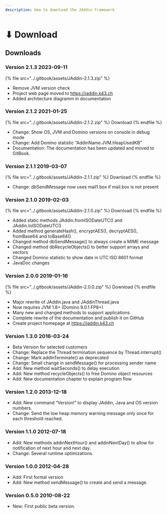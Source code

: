 ```yaml
---
description: How to download the JAddin framework
---
```


# ⬇ Download

## Downloads

### Version 2.1.3 2023-09-11

{% file src="../.gitbook/assets/JAddin-2.1.3.zip" %}

* Remove JVM version check
* Project web page moved to https://jaddin.k43.ch
* Added architecture diagramm in documentation

### **Version 2.1.2 2021-01-25**

{% file src="../.gitbook/assets/JAddin-2.1.2.zip" %}
Download
{% endfile %}

* Change: Show OS, JVM and Domino versions on console in debug mode
* Change: Add Domino statistic “AddinName.JVM.HeapUsedKB”
* Documentation: The documentation has been updated and moved to GitBook.

### **Version 2.1.1 2019-03-07**

{% file src="../.gitbook/assets/JAddin-2.1.1.zip" %}
Download
{% endfile %}

* Change: dbSendMessage now uses mail1.box if mail.box is not present

### **Version 2.1.0 2019-02-03**

{% file src="../.gitbook/assets/JAddin-2.1.0.zip" %}
Download
{% endfile %}

* Added static methods JAddin.fromISODateUTC() and JAddin.toISODateUTC()
* Added method generateHash(), encryptAES(), decryptAES(), fromBase64 and toBase64()
* Changed method dbSendMessage() to always create a MIME message
* Changed method dbRecycleObjects() to better support arrays and vectors
* Changed Domino statistic to show date in UTC ISO 8601 format
* JavaDoc changes

### **Version 2.0.0 2019-01-16**

{% file src="../.gitbook/assets/JAddin-2.0.0.zip" %}
Download
{% endfile %}

* Major rewrite of JAddin.java and JAddinThread.java
* Now requires JVM 1.8+ (Domino 9.0.1 FP8+)
* Many new and changed methods to support applications
* Complete rewrite of the documentation and publish it on GitHub
* Create project homepage at https://jaddin.k43.ch

### **Version 1.3.0 2016-03-24**

* Beta Version for selected customers
* Change: Replace the Thread termination sequence by Thread.interrupt()
* Change: Mark addInTerminate() as deprecated
* Change: Small change in sendMessage() for processing sender name
* Add: New method waitSeconds() to delay execution
* Add: New method recycleObjects() to free Domino object resources
* Add: New documentation chapter to explain program flow

### **Version 1.2.0 2013-12-18**

* Add: New command “Version!” to display JAddin, Java and OS version numbers.
* Change: Send the low heap memory warning message only once for each threshold reached.

### **Version 1.1.0 2012-07-18**

* Add: New methods addinNextHour() and addinNextDay() to allow for notification of next hour and next day.
* Change: Several runtime optimizations.

### **Version 1.0.0 2012-04-28**

* Add: First formal version
* Add: New method sendMessage() to create and send a message.

### **Version 0.5.0 2010-08-22**

* New: First public beta version.
